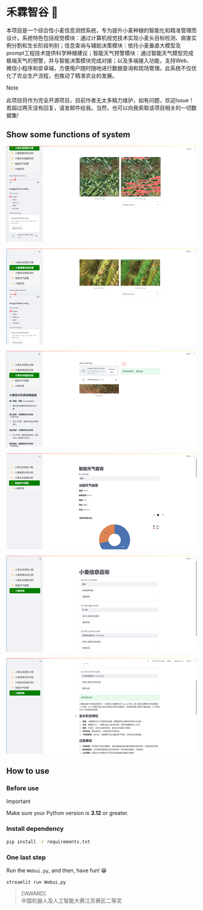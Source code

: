 # 禾霖智谷 🚀

本项目是一个综合性小麦信息测控系统，专为提升小麦种植的智能化和精准管理而设计。系统特色包括视觉模块：通过计算机视觉技术实现小麦头目标检测、病害实例分割和生长阶段判别；信息查询与辅助决策模块：依托小麦垂直大模型及prompt工程技术提供科学种植建议；智能天气预警模块：通过智能天气模型完成极端天气的预警，并与智能决策模块完成对接；以及多端接入功能，支持Web、微信小程序和安卓端，方便用户随时随地进行数据查询和现场管理。此系统不仅优化了农业生产流程，也推动了精准农业的发展。

> [!NOTE]  
> 此项目将作为完全开源项目，目前作者无太多精力维护，如有问题，欢迎Issue！若超过两天没有回复，请发邮件给我。当然，也可以向我索取该项目相关的一切数据集!

## Show some functions of system

![](/images/show_1.png)

![](/images/show_2.png)

![](/images/show_4.png)

![](/images/show_5.png)

![](/images/show_6.png)

![](/images/show_7.png)



## How to use

### Before use

> [!IMPORTANT]  
> Make sure your Python version is **3.12** or greater.

### Install dependency

```sh
pip install -r requirements.txt
```

### One last step

Run the `Webui.py`, and then, have fun! 😁

```
streamlit run Webui.py
```

> [!AWARD]  
> 中国机器人及人工智能大赛江苏赛区二等奖


